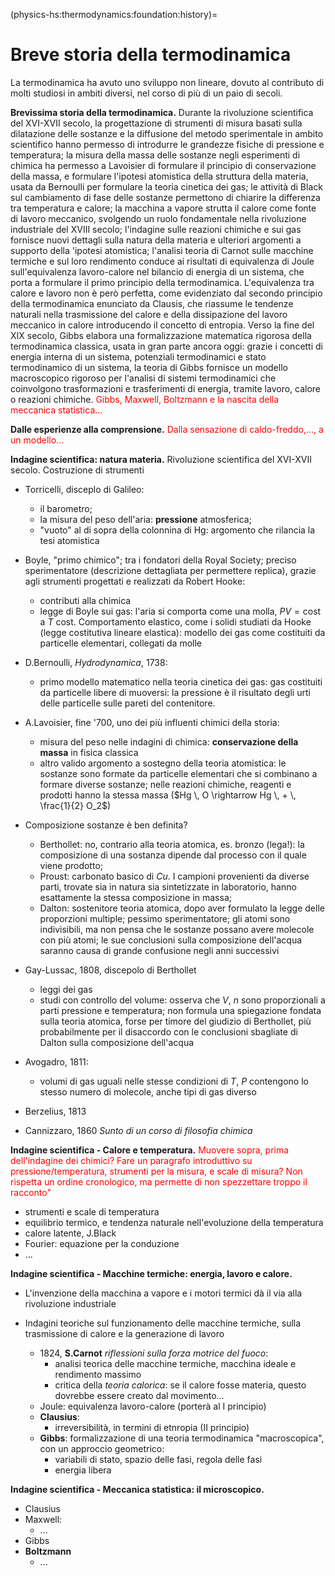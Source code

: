 (physics-hs:thermodynamics:foundation:history)=
# Breve storia della termodinamica

La termodinamica ha avuto uno sviluppo non lineare, dovuto al contributo di molti studiosi in ambiti diversi, nel corso di più di un paio di secoli.

**Brevissima storia della termodinamica.**
Durante la rivoluzione scientifica del XVI-XVII secolo, la progettazione di strumenti di misura basati sulla dilatazione delle sostanze e la diffusione del metodo sperimentale in ambito scientifico hanno permesso di introdurre le grandezze fisiche di pressione e temperatura; la misura della massa delle sostanze negli esperimenti di chimica ha permesso a Lavoisier di formulare il principio di conservazione della massa, e formulare l'ipotesi atomistica della struttura della materia, usata da Bernoulli per formulare la teoria cinetica dei gas; le attività di Black sul cambiamento di fase delle sostanze permettono di chiarire la differenza tra temperatura e calore; la macchina a vapore strutta il calore come fonte di lavoro meccanico, svolgendo un ruolo fondamentale nella rivoluzione industriale del XVIII secolo; l'indagine sulle reazioni chimiche e sui gas fornisce nuovi dettagli sulla natura della materia e ulteriori argomenti a supporto della 'ipotesi atomistica; l'analisi teoria di Carnot sulle macchine termiche e sul loro rendimento conduce ai risultati di equivalenza di Joule sull'equivalenza lavoro-calore nel bilancio di energia di un sistema, che porta a formulare il primo principio della termodinamica. L'equivalenza tra calore e lavoro non è però perfetta, come evidenziato dal secondo principio della termodinamica enunciato da Clausis, che riassume le tendenze naturali nella trasmissione del calore e della dissipazione del lavoro meccanico in calore introducendo il concetto di entropia. Verso la fine del XIX secolo, Gibbs elabora una formalizzazione matematica rigorosa della termodinamica classica, usata in gran parte ancora oggi: grazie i concetti di energia interna di un sistema, potenziali termodinamici e stato termodinamico di un sistema, la teoria di Gibbs fornisce un modello macroscopico rigoroso per l'analisi di sistemi termodinamici che coinvolgono trasformazioni e trasferimenti di energia, tramite lavoro, calore o reazioni chimiche. 
<span style="color:red">Gibbs, Maxwell, Boltzmann e la nascita della meccanica statistica...</span>

**Dalle esperienze alla comprensione.**
<span style="color:red">Dalla sensazione di caldo-freddo,..., a un modello...</span>

<!--
**Esperienze.**
- Sensazione di caldo e freddo
- Dissipazione dell'energia meccanica "macroscopica" 

**Domande aperte.**
- Come è fatta la materia?
  - affermazione della **teoria atomistica**: particelle elementari, che si possono combinare
  - esiste il vuoto? "la natura ha orrore del vuoto" (Galileo)?
- Come descrivere le sensazioni di caldo-freddo: temperatura e calore
  - teoria **calorica**? Fluido invisibile
  - ...
-->

**Indagine scientifica: natura materia.** Rivoluzione scientifica del XVI-XVII secolo. Costruzione di strumenti 
- Torricelli, disceplo di Galileo: 
  - il barometro; 
  - la misura del peso dell'aria: **pressione** atmosferica;
  - "vuoto" al di sopra della colonnina di Hg: argomento che rilancia la tesi atomistica

- Boyle, "primo chimico"; tra i fondatori della Royal Society; preciso sperimentatore (descrizione dettagliata per permettere replica), grazie agli strumenti progettati e realizzati da Robert Hooke:
  - contributi alla chimica
  - legge di Boyle sui gas: l'aria si comporta come una molla, $PV = \text{cost}$ a $T$ cost. Comportamento elastico, come i solidi studiati da Hooke (legge costitutiva lineare elastica): modello dei gas come costituiti da particelle elementari, collegati da molle

- D.Bernoulli, *Hydrodynamica*, 1738: 
  - primo modello matematico nella teoria cinetica dei gas: gas costituiti da particelle libere di muoversi: la pressione è il risultato degli urti delle particelle sulle pareti del contenitore.

- A.Lavoisier, fine '700, uno dei più influenti chimici della storia:
  - misura del peso nelle indagini di chimica: **conservazione della massa** in fisica classica
  - altro valido argomento a sostegno della teoria atomistica: le sostanze sono formate da particelle elementari che si combinano a formare diverse sostanze; nelle reazioni chimiche, reagenti e prodotti hanno la stessa massa ($Hg \, O \rightarrow Hg \, + \, \frac{1}{2} O_2$)

- Composizione sostanze è ben definita?
  - Berthollet: no, contrario alla teoria atomica, es. bronzo (lega!): la composizione di una sostanza dipende dal processo con il quale viene prodotto; 
  - Proust: carbonato basico di $Cu$. I campioni provenienti da diverse parti, trovate sia in natura sia sintetizzate in laboratorio, hanno esattamente la stessa composizione in massa;
  - Dalton: sostenitore teoria atomica, dopo aver formulato la legge delle proporzioni multiple; pessimo sperimentatore; gli atomi sono indivisibili, ma non pensa che le sostanze possano avere molecole con più atomi; le sue conclusioni sulla composizione dell'acqua saranno causa di grande confusione negli anni successivi

- Gay-Lussac, 1808, discepolo di Berthollet
  - leggi dei gas
  - studi con controllo del volume: osserva che $V$, $n$ sono proporzionali a parti pressione e temperatura; non formula una spiegazione fondata sulla teoria atomica, forse per timore del giudizio di Berthollet, più probabilmente per il disaccordo con le conclusioni sbagliate di Dalton sulla composizione dell'acqua

- Avogadro, 1811:
  - volumi di gas uguali nelle stesse condizioni di $T$, $P$ contengono lo stesso numero di molecole, anche tipi di gas diverso

- Berzelius, 1813

- Cannizzaro, 1860 *Sunto di un corso di filosofia chimica*

**Indagine scientifica - Calore e temperatura.** <span style="color:red">Muovere sopra, prima dell'indagine dei chimici? Fare un paragrafo introduttivo su pressione/temperatura, strumenti per la misura, e scale di misura? Non rispetta un ordine cronologico, ma permette di non spezzettare troppo il racconto"</span>
- strumenti e scale di temperatura
- equilibrio termico, e tendenza naturale nell'evoluzione della temperatura
- calore latente, J.Black
- Fourier: equazione per la conduzione
- ...

**Indagine scientifica - Macchine termiche: energia, lavoro e calore.**
- L'invenzione della macchina a vapore e i motori termici dà il via alla rivoluzione industriale

- Indagini teoriche sul funzionamento delle macchine termiche, sulla trasmissione di calore e la generazione di lavoro
  - 1824, **S.Carnot** *riflessioni sulla forza motrice del fuoco*:
    - analisi teorica delle macchine termiche, macchina ideale e rendimento massimo
    - critica della *teoria calorica*: se il calore fosse materia, questo dovrebbe essere creato dal movimento...
  - Joule: equivalenza lavoro-calore (porterà al I principio)
  - **Clausius**:
    - irreversibilità, in termini di etnropia (II principio)
  - **Gibbs**: formalizzazione di una teoria termodinamica "macroscopica", con un approccio geometrico:
    - variabili di stato, spazio delle fasi, regola delle fasi
    - energia libera

**Indagine scientifica - Meccanica statistica: il microscopico.**
- Clausius
- Maxwell:
  - ...
- Gibbs
- **Boltzmann**
  - ...


<!--
**Concetti e primi strumenti.**
- Temperatura, pressione
- Primi strumenti, e princìpi fisici utilizzati: 
  - manometro di Torricelli e peso di una colonna di acqua o Hg
  - termometri e dilatazione termica delle sostanze

**Esperienza.**
- Conservazione della massa

- Esperimenti in chimica, sull'indagine della natura della materia: 
  - misura di: massa, pressione, volume, temperatura,
  - esperimenti su: reazioni chimiche, gas

- Tendenze naturali:
  - Equilibrio termico: calore dal corpo più caldo a quello più freddo
  - Dissipazione dell'energia meccanica
- Equivalenza di Joule: esistono due modi per trasferire energia, lavoro e calore


**Macchine termiche.**
- Applicazioni che guidano la rivoluzione industriale in Inghilterra,
- Approfondimenti e studi teorici sul funzionamento delle macchine termiche, le sostanze e i fenomeni fisici coinvolti
-->

